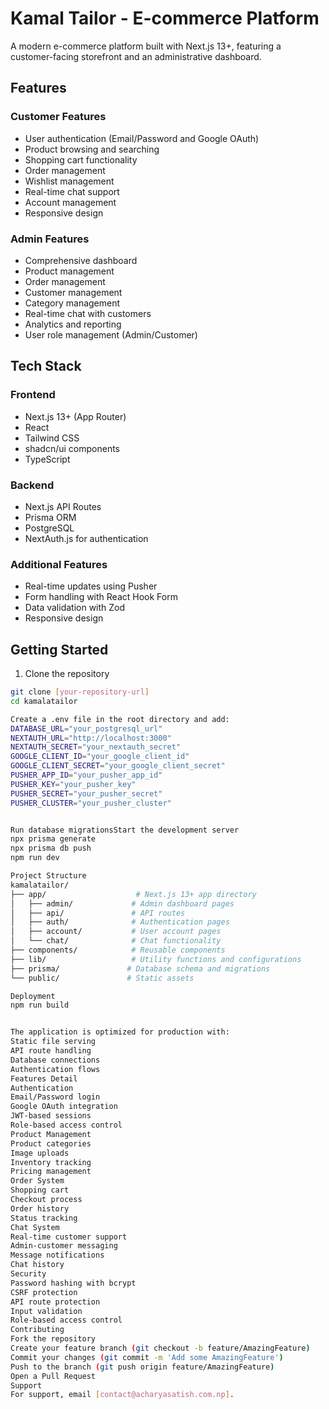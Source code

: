 
# Kamal Tailor - E-commerce Platform

A modern e-commerce platform built with Next.js 13+, featuring a customer-facing storefront and an administrative dashboard.

## Features

### Customer Features
- User authentication (Email/Password and Google OAuth)
- Product browsing and searching
- Shopping cart functionality
- Order management
- Wishlist management
- Real-time chat support
- Account management
- Responsive design

### Admin Features
- Comprehensive dashboard
- Product management
- Order management
- Customer management
- Category management
- Real-time chat with customers
- Analytics and reporting
- User role management (Admin/Customer)

## Tech Stack

### Frontend
- Next.js 13+ (App Router)
- React
- Tailwind CSS
- shadcn/ui components
- TypeScript

### Backend
- Next.js API Routes
- Prisma ORM
- PostgreSQL
- NextAuth.js for authentication

### Additional Features
- Real-time updates using Pusher
- Form handling with React Hook Form
- Data validation with Zod
- Responsive design

## Getting Started

1. Clone the repository
```bash
git clone [your-repository-url]
cd kamalatailor

Create a .env file in the root directory and add:
DATABASE_URL="your_postgresql_url"
NEXTAUTH_URL="http://localhost:3000"
NEXTAUTH_SECRET="your_nextauth_secret"
GOOGLE_CLIENT_ID="your_google_client_id"
GOOGLE_CLIENT_SECRET="your_google_client_secret"
PUSHER_APP_ID="your_pusher_app_id"
PUSHER_KEY="your_pusher_key"
PUSHER_SECRET="your_pusher_secret"
PUSHER_CLUSTER="your_pusher_cluster"


Run database migrationsStart the development server
npx prisma generate
npx prisma db push
npm run dev

Project Structure
kamalatailor/
├── app/                    # Next.js 13+ app directory
│   ├── admin/             # Admin dashboard pages
│   ├── api/               # API routes
│   ├── auth/              # Authentication pages
│   ├── account/           # User account pages
│   └── chat/              # Chat functionality
├── components/            # Reusable components
├── lib/                   # Utility functions and configurations
├── prisma/               # Database schema and migrations
└── public/               # Static assets

Deployment
npm run build


The application is optimized for production with:
Static file serving
API route handling
Database connections
Authentication flows
Features Detail
Authentication
Email/Password login
Google OAuth integration
JWT-based sessions
Role-based access control
Product Management
Product categories
Image uploads
Inventory tracking
Pricing management
Order System
Shopping cart
Checkout process
Order history
Status tracking
Chat System
Real-time customer support
Admin-customer messaging
Message notifications
Chat history
Security
Password hashing with bcrypt
CSRF protection
API route protection
Input validation
Role-based access control
Contributing
Fork the repository
Create your feature branch (git checkout -b feature/AmazingFeature)
Commit your changes (git commit -m 'Add some AmazingFeature')
Push to the branch (git push origin feature/AmazingFeature)
Open a Pull Request
Support
For support, email [contact@acharyasatish.com.np].
